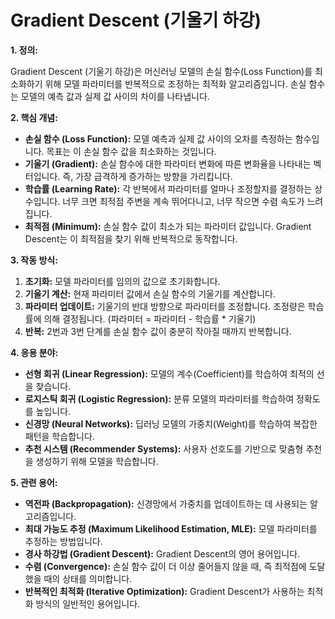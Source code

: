 # Gradient Descent (기울기 하강)

**1. 정의:**

Gradient Descent (기울기 하강)은 머신러닝 모델의 손실 함수(Loss Function)를 최소화하기 위해 모델 파라미터를 반복적으로 조정하는 최적화 알고리즘입니다. 손실 함수는 모델의 예측 값과 실제 값 사이의 차이를 나타냅니다.

**2. 핵심 개념:**

*   **손실 함수 (Loss Function):** 모델 예측과 실제 값 사이의 오차를 측정하는 함수입니다. 목표는 이 손실 함수 값을 최소화하는 것입니다.
*   **기울기 (Gradient):** 손실 함수에 대한 파라미터 변화에 따른 변화율을 나타내는 벡터입니다. 즉, 가장 급격하게 증가하는 방향을 가리킵니다.
*   **학습률 (Learning Rate):**  각 반복에서 파라미터를 얼마나 조정할지를 결정하는 상수입니다. 너무 크면 최적점 주변을 계속 뛰어다니고, 너무 작으면 수렴 속도가 느려집니다.
*   **최적점 (Minimum):** 손실 함수 값이 최소가 되는 파라미터 값입니다. Gradient Descent는 이 최적점을 찾기 위해 반복적으로 동작합니다.

**3. 작동 방식:**

1.  **초기화:** 모델 파라미터를 임의의 값으로 초기화합니다.
2.  **기울기 계산:** 현재 파라미터 값에서 손실 함수의 기울기를 계산합니다.
3.  **파라미터 업데이트:** 기울기의 반대 방향으로 파라미터를 조정합니다. 조정량은 학습률에 의해 결정됩니다. (파라미터 = 파라미터 - 학습률 * 기울기)
4.  **반복:** 2번과 3번 단계를 손실 함수 값이 충분히 작아질 때까지 반복합니다.

**4. 응용 분야:**

*   **선형 회귀 (Linear Regression):** 모델의 계수(Coefficient)를 학습하여 최적의 선을 찾습니다.
*   **로지스틱 회귀 (Logistic Regression):** 분류 모델의 파라미터를 학습하여 정확도를 높입니다.
*   **신경망 (Neural Networks):**  딥러닝 모델의 가중치(Weight)를 학습하여 복잡한 패턴을 학습합니다.
*   **추천 시스템 (Recommender Systems):** 사용자 선호도를 기반으로 맞춤형 추천을 생성하기 위해 모델을 학습합니다.

**5. 관련 용어:**

*   **역전파 (Backpropagation):** 신경망에서 가중치를 업데이트하는 데 사용되는 알고리즘입니다.
*   **최대 가능도 추정 (Maximum Likelihood Estimation, MLE):** 모델 파라미터를 추정하는 방법입니다.
*   **경사 하강법 (Gradient Descent):**  Gradient Descent의 영어 용어입니다.
*   **수렴 (Convergence):** 손실 함수 값이 더 이상 줄어들지 않을 때, 즉 최적점에 도달했을 때의 상태를 의미합니다.
*   **반복적인 최적화 (Iterative Optimization):** Gradient Descent가 사용하는 최적화 방식의 일반적인 용어입니다.